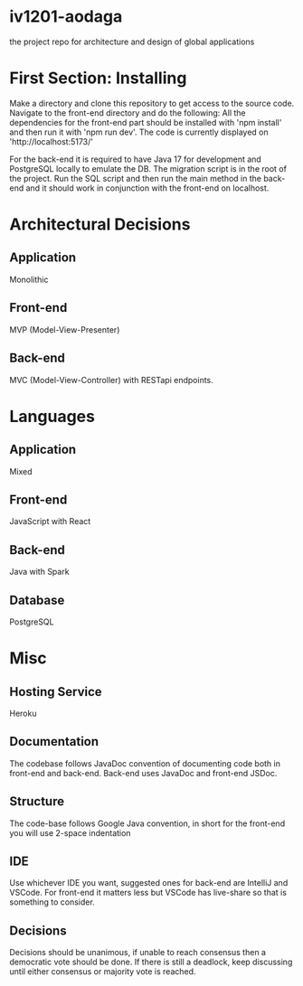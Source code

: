 # iv1201-aodaga
the project repo for architecture and design of global applications

# First Section: Installing
Make a directory and clone this repository to get access to the source code. Navigate to the front-end directory and do the following:
All the dependencies for the front-end part should be installed with 'npm install' and then run it with 'npm run dev'.
The code is currently displayed on 'http://localhost:5173/'

For the back-end it is required to have Java 17 for development and PostgreSQL locally to emulate the DB. The migration script is in the root of the project. Run the SQL script and then run the main method in the back-end and it should work in conjunction with the front-end on localhost.

# Architectural Decisions
## Application
Monolithic
## Front-end
MVP (Model-View-Presenter)
## Back-end
MVC (Model-View-Controller) with RESTapi endpoints.

# Languages
## Application
Mixed
## Front-end
JavaScript with React
## Back-end
Java with Spark
## Database
PostgreSQL

# Misc
## Hosting Service
Heroku
## Documentation
The codebase follows JavaDoc convention of documenting code both in front-end and back-end.
Back-end uses JavaDoc and front-end JSDoc.
## Structure
The code-base follows Google Java convention, in short for the front-end you will use 2-space indentation
## IDE
Use whichever IDE you want, suggested ones for back-end are IntelliJ and VSCode. For front-end it matters less but VSCode has live-share so that is something to consider.
## Decisions
Decisions should be unanimous, if unable to reach consensus then a democratic vote should be done. If there is still a deadlock, keep discussing until either consensus or majority vote is reached.
